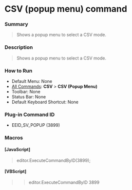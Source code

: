 # CSV (popup menu) command

### Summary

> Shows a popup menu to select a CSV mode.

### Description

> Shows a popup menu to select a CSV mode.

### How to Run

- Default Menu: None
- [All Commands](../tools/all_commands): **CSV** \> **CSV (Popup Menu)**
- Toolbar: None
- Status Bar: None
- Default Keyboard Shortcut: None

### Plug-in Command ID

- EEID\_SV\_POPUP (3899)

### Macros

#### \[JavaScript\]

> editor.ExecuteCommandByID(3899);

#### \[VBScript\]

> >editor.ExecuteCommandByID 3899